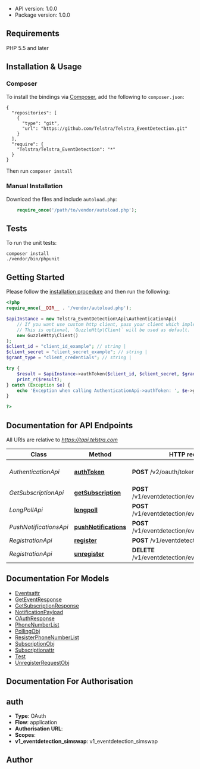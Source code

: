 
- API version: 1.0.0
- Package version: 1.0.0

## Requirements

PHP 5.5 and later

## Installation & Usage
### Composer

To install the bindings via [Composer](http://getcomposer.org/), add the following to `composer.json`:

```
{
  "repositories": [
    {
      "type": "git",
      "url": "https://github.com/Telstra/Telstra_EventDetection.git"
    }
  ],
  "require": {
    "Telstra/Telstra_EventDetection": "*"
  }
}
```

Then run `composer install`

### Manual Installation

Download the files and include `autoload.php`:

```php
    require_once('/path/to/vendor/autoload.php');
```

## Tests

To run the unit tests:

```
composer install
./vendor/bin/phpunit
```

## Getting Started

Please follow the [installation procedure](#installation--usage) and then run the following:

```php
<?php
require_once(__DIR__ . '/vendor/autoload.php');

$apiInstance = new Telstra_EventDetection\Api\AuthenticationApi(
    // If you want use custom http client, pass your client which implements `GuzzleHttp\ClientInterface`.
    // This is optional, `GuzzleHttp\Client` will be used as default.
    new GuzzleHttp\Client()
);
$client_id = "client_id_example"; // string | 
$client_secret = "client_secret_example"; // string | 
$grant_type = "client_credentials"; // string | 

try {
    $result = $apiInstance->authToken($client_id, $client_secret, $grant_type);
    print_r($result);
} catch (Exception $e) {
    echo 'Exception when calling AuthenticationApi->authToken: ', $e->getMessage(), PHP_EOL;
}

?>
```

## Documentation for API Endpoints

All URIs are relative to *https://tapi.telstra.com*

Class | Method | HTTP request | Description
------------ | ------------- | ------------- | -------------
*AuthenticationApi* | [**authToken**](docs/Api/AuthenticationApi.md#authtoken) | **POST** /v2/oauth/token | Generate authentication token
*GetSubscriptionApi* | [**getSubscription**](docs/Api/GetSubscriptionApi.md#getsubscription) | **POST** /v1/eventdetection/events/subscriptions | Get Event Subscriptions
*LongPollApi* | [**longpoll**](docs/Api/LongPollApi.md#longpoll) | **POST** /v1/eventdetection/events/{eventType} | Poll events
*PushNotificationsApi* | [**pushNotifications**](docs/Api/PushNotificationsApi.md#pushnotifications) | **POST** /v1/eventdetection/events/notifications | Push event notifications
*RegistrationApi* | [**register**](docs/Api/RegistrationApi.md#register) | **POST** /v1/eventdetection/events | Register
*RegistrationApi* | [**unregister**](docs/Api/RegistrationApi.md#unregister) | **DELETE** /v1/eventdetection/events/{eventType} | Unregister


## Documentation For Models

 - [Eventsattr](docs/Model/Eventsattr.md)
 - [GetEventResponse](docs/Model/GetEventResponse.md)
 - [GetSubscriptionResponse](docs/Model/GetSubscriptionResponse.md)
 - [NotificationPayload](docs/Model/NotificationPayload.md)
 - [OAuthResponse](docs/Model/OAuthResponse.md)
 - [PhoneNumberList](docs/Model/PhoneNumberList.md)
 - [PollingObj](docs/Model/PollingObj.md)
 - [ResisterPhoneNumberList](docs/Model/ResisterPhoneNumberList.md)
 - [SubscriptionObj](docs/Model/SubscriptionObj.md)
 - [Subscriptionattr](docs/Model/Subscriptionattr.md)
 - [Test](docs/Model/Test.md)
 - [UnregisterRequestObj](docs/Model/UnregisterRequestObj.md)


## Documentation For Authorisation


## auth

- **Type**: OAuth
- **Flow**: application
- **Authorisation URL**: 
- **Scopes**: 
 - **v1_eventdetection_simswap**: v1_eventdetection_simswap


## Author




